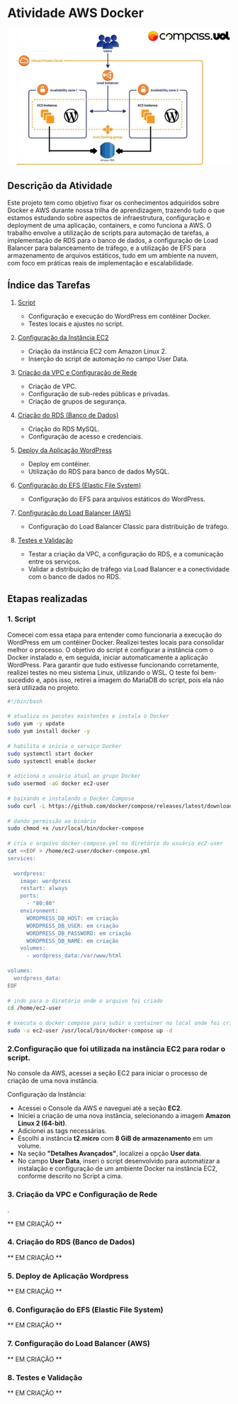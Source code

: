# Atividade AWS Docker


![Minha Imagem](./img/projeot.png)


## Descrição da Atividade 

Este projeto tem como objetivo fixar os conhecimentos adquiridos sobre Docker e AWS durante nossa trilha de aprendizagem, trazendo tudo o que estamos estudando sobre aspectos de infraestrutura, configuração e deployment de uma aplicação, containers, e como funciona a AWS. O trabalho envolve a utilização de scripts para automação de tarefas, a implementação de RDS para o banco de dados, a configuração de Load Balancer para balanceamento de tráfego, e a utilização de EFS para armazenamento de arquivos estáticos, tudo em um ambiente na nuvem, com foco em práticas reais de implementação e escalabilidade.
## Índice das Tarefas

1. [Script](#1-script)
   - Configuração e execução do WordPress em contêiner Docker.
   - Testes locais e ajustes no script.

2. [Configuração da Instância EC2](#2-configuração-da-instância-ec2)
   - Criação da instância EC2 com Amazon Linux 2.
   - Inserção do script de automação no campo User Data.

3. [Criação da VPC e Configuração de Rede](#3-criação-da-vpc-e-configuração-de-rede)
   - Criação de VPC.
   - Configuração de sub-redes públicas e privadas.
   - Criação de grupos de segurança.

4. [Criação do RDS (Banco de Dados)](#4-criação-do-rds-banco-de-dados)
   - Criação do RDS MySQL.
   - Configuração de acesso e credenciais.

5. [Deploy da Aplicação WordPress](#5-deploy-da-aplicação-wordpress)
   - Deploy em contêiner.
   - Utilização do RDS para banco de dados MySQL.

6. [Configuração do EFS (Elastic File System)](#6-configuração-do-efs-elastic-file-system)
   - Configuração do EFS para arquivos estáticos do WordPress.

7. [Configuração do Load Balancer (AWS)](#7-configuração-do-load-balancer-aws)
   - Configuração do Load Balancer Classic para distribuição de tráfego.

8. [Testes e Validação](#8-testes-e-validação)
   - Testar a criação da VPC, a configuração do RDS, e a comunicação entre os serviços.
   - Validar a distribuição de tráfego via Load Balancer e a conectividade com o banco de dados no RDS.

## Etapas realizadas 

### 1. Script
Comecei com essa etapa para entender como funcionaria a execução do WordPress em um contêiner Docker. Realizei testes locais para consolidar melhor o processo. O objetivo do script é configurar a instância com o Docker instalado e, em seguida, iniciar automaticamente a aplicação WordPress. Para garantir que tudo estivesse funcionando corretamente, realizei testes no meu sistema Linux, utilizando o WSL. O teste foi bem-sucedido e, após isso, retirei a imagem do MariaDB do script, pois ela não será utilizada no projeto.

```bash
#!/bin/bash
 
# atualiza os pacotes existentes e instala o Docker
sudo yum -y update
sudo yum install docker -y
 
# habilita e inicia o serviço Docker
sudo systemctl start docker
sudo systemctl enable docker
 
# adiciona o usuário atual ao grupo Docker
sudo usermod -aG docker ec2-user
 
# baixando e instalando o Docker Compose
sudo curl -L https://github.com/docker/compose/releases/latest/download/docker-compose-$(uname -s)-$(uname -m) -o /usr/local/bin/docker-compose
 
# dando permissão ao binário
sudo chmod +x /usr/local/bin/docker-compose
 
# cria o arquivo docker-compose.yml no diretório do usuário ec2-user
cat <<EOF > /home/ec2-user/docker-compose.yml
services:

  wordpress:
    image: wordpress
    restart: always
    ports:
      - "80:80"
    environment:
      WORDPRESS_DB_HOST: em criação 
      WORDPRESS_DB_USER: em criação 
      WORDPRESS_DB_PASSWORD: em criação 
      WORDPRESS_DB_NAME: em criação
    volumes:
      - wordpress_data:/var/www/html

volumes:
  wordpress_data:
EOF
 
# indo para o diretório onde o arquivo foi criado
cd /home/ec2-user
 
# executa o docker compose para subir o container no local onde foi criado o arquivo yaml
sudo -u ec2-user /usr/local/bin/docker-compose up -d


```

### 2.**Configuração que foi utilizada na instância EC2 para rodar o script.**
No console da AWS, acessei a seção EC2 para iniciar o processo de criação de uma nova instância.

Configuração da Instância:
- Acessei o Console da AWS e naveguei até a seção **EC2**.
- Iniciei a criação de uma nova instância, selecionando a imagem **Amazon Linux 2 (64-bit)**.
- Adicionei as tags necessárias.
- Escolhi a instância **t2.micro** com **8 GiB de armazenamento** em um volume.
- Na seção **"Detalhes Avançados"**, localizei a opção **User data**.
- No campo **User Data**, inseri o script desenvolvido para automatizar a instalação e configuração de um ambiente Docker na instância EC2, conforme descrito no Script a cima. 


### 3. **Criação da VPC e Configuração de Rede**
   .

** EM CRIAÇÃO **

### 4. **Criação do RDS (Banco de Dados)**


** EM CRIAÇÃO **

### 5. **Deploy de Aplicação Wordpress**


** EM CRIAÇÃO **

### 6. **Configuração do EFS (Elastic File System)**


** EM CRIAÇÃO **

### 7. **Configuração do Load Balancer (AWS)**
  

** EM CRIAÇÃO **

### 8. **Testes e Validação**


** EM CRIAÇÃO **



